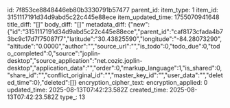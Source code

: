 id: 7f853ce8848446eb80b3330791b57477
parent_id: 
item_type: 1
item_id: 3151117191d34d9abd5c22c445e88ece
item_updated_time: 1755070941648
title_diff: "[]"
body_diff: "[]"
metadata_diff: {"new":{"id":"3151117191d34d9abd5c22c445e88ece","parent_id":"caf8173cfada4b73bc9c17d7f75087f7","latitude":"30.43825590","longitude":"-84.28073290","altitude":"0.0000","author":"","source_url":"","is_todo":0,"todo_due":0,"todo_completed":0,"source":"joplin-desktop","source_application":"net.cozic.joplin-desktop","application_data":"","order":0,"markup_language":1,"is_shared":0,"share_id":"","conflict_original_id":"","master_key_id":"","user_data":"","deleted_time":0},"deleted":[]}
encryption_cipher_text: 
encryption_applied: 0
updated_time: 2025-08-13T07:42:23.582Z
created_time: 2025-08-13T07:42:23.582Z
type_: 13